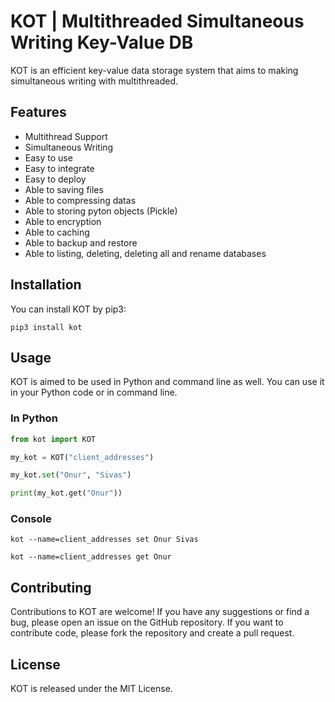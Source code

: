 # KOT | Multithreaded Simultaneous Writing Key-Value DB
KOT is an efficient key-value data storage system that aims to making simultaneous writing with multithreaded. 

## Features
- Multithread Support
- Simultaneous Writing
- Easy to use
- Easy to integrate
- Easy to deploy
- Able to saving files
- Able to compressing datas
- Able to storing pyton objects (Pickle)
- Able to encryption
- Able to caching
- Able to backup and restore
- Able to listing, deleting, deleting all and rename databases


## Installation
You can install KOT by pip3:

```console
pip3 install kot
```

## Usage
KOT is aimed to be used in Python and command line as well. You can use it in your Python code or in command line.


### In Python

```python
from kot import KOT

my_kot = KOT("client_addresses")

my_kot.set("Onur", "Sivas")

print(my_kot.get("Onur"))
```

### Console

```console	
kot --name=client_addresses set Onur Sivas
```
```console
kot --name=client_addresses get Onur
```


## Contributing
Contributions to KOT are welcome! If you have any suggestions or find a bug, please open an issue on the GitHub repository. If you want to contribute code, please fork the repository and create a pull request.

## License
KOT is released under the MIT License.
